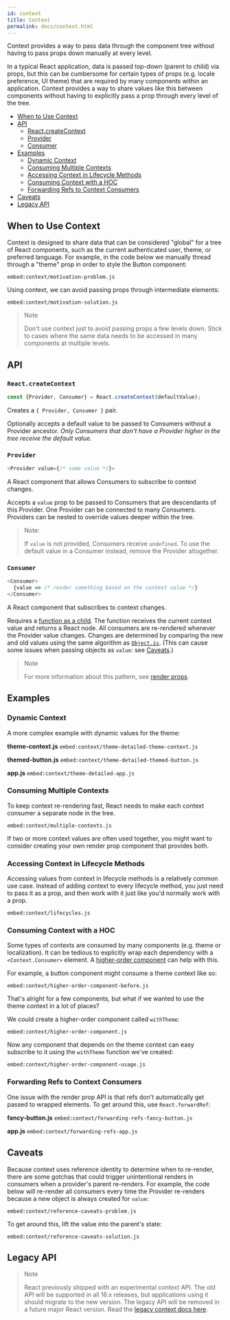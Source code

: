 ```yaml
---
id: context
title: Context
permalink: docs/context.html
---
```


Context provides a way to pass data through the component tree without having to pass props down manually at every level.

In a typical React application, data is passed top-down (parent to child) via props, but this can be cumbersome for certain types of props (e.g. locale preference, UI theme) that are required by many components within an application. Context provides a way to share values like this between components without having to explicitly pass a prop through every level of the tree.

- [When to Use Context](#when-to-use-context)
- [API](#api)
  - [React.createContext](#reactcreatecontext)
  - [Provider](#provider)
  - [Consumer](#consumer)
- [Examples](#examples)
  - [Dynamic Context](#dynamic-context)
  - [Consuming Multiple Contexts](#consuming-multiple-contexts)
  - [Accessing Context in Lifecycle Methods](#accessing-context-in-lifecycle-methods)
  - [Consuming Context with a HOC](#consuming-context-with-a-hoc)
  - [Forwarding Refs to Context Consumers](#forwarding-refs-to-context-consumers)
- [Caveats](#caveats)
- [Legacy API](#legacy-api)


## When to Use Context

Context is designed to share data that can be considered "global" for a tree of React components, such as the current authenticated user, theme, or preferred language. For example, in the code below we manually thread through a "theme" prop in order to style the Button component:

`embed:context/motivation-problem.js`

Using context, we can avoid passing props through intermediate elements:

`embed:context/motivation-solution.js`

> Note
>
> Don't use context just to avoid passing props a few levels down. Stick to cases where the same data needs to be accessed in many components at multiple levels.

## API

### `React.createContext`

```js
const {Provider, Consumer} = React.createContext(defaultValue);
```

Creates a `{ Provider, Consumer }` pair.

Optionally accepts a default value to be passed to Consumers without a Provider ancestor. _Only Consumers that don't have a Provider higher in the tree receive the default value_. 

### `Provider`

```js
<Provider value={/* some value */}>
```

A React component that allows Consumers to subscribe to context changes.

Accepts a `value` prop to be passed to Consumers that are descendants of this Provider. One Provider can be connected to many Consumers. Providers can be nested to override values deeper within the tree.

> Note:
>
> If `value` is not provided, Consumers receive `undefined`. To use the default value in a Consumer instead, remove the Provider altogether.

### `Consumer`

```js
<Consumer>
  {value => /* render something based on the context value */}
</Consumer>
```

A React component that subscribes to context changes.

Requires a [function as a child](/docs/render-props.html#using-props-other-than-render). The function receives the current context value and returns a React node. All consumers are re-rendered whenever the Provider value changes. Changes are determined by comparing the new and old values using the same algorithm as [`Object.is`](//developer.mozilla.org/en-US/docs/Web/JavaScript/Reference/Global_Objects/Object/is#Description). (This can cause some issues when passing objects as `value`: see [Caveats](#caveats).)

> Note
> 
> For more information about this pattern, see [render props](/docs/render-props.html).

## Examples

### Dynamic Context

A more complex example with dynamic values for the theme:

**theme-context.js**
`embed:context/theme-detailed-theme-context.js`

**themed-button.js**
`embed:context/theme-detailed-themed-button.js`

**app.js**
`embed:context/theme-detailed-app.js`

### Consuming Multiple Contexts

To keep context re-rendering fast, React needs to make each context consumer a separate node in the tree. 

`embed:context/multiple-contexts.js`

If two or more context values are often used together, you might want to consider creating your own render prop component that provides both.

### Accessing Context in Lifecycle Methods

Accessing values from context in lifecycle methods is a relatively common use case. Instead of adding context to every lifecycle method, you just need to pass it as a prop, and then work with it just like you'd normally work with a prop.

`embed:context/lifecycles.js`

### Consuming Context with a HOC

Some types of contexts are consumed by many components (e.g. theme or localization). It can be tedious to explicitly wrap each dependency with a `<Context.Consumer>` element. A [higher-order component](/docs/higher-order-components.html) can help with this.

For example, a button component might consume a theme context like so:

`embed:context/higher-order-component-before.js`

That's alright for a few components, but what if we wanted to use the theme context in a lot of places?

We could create a higher-order component called `withTheme`:

`embed:context/higher-order-component.js`

Now any component that depends on the theme context can easy subscribe to it using the `withTheme` function we've created:

`embed:context/higher-order-component-usage.js`

### Forwarding Refs to Context Consumers

One issue with the render prop API is that refs don't automatically get passed to wrapped elements. To get around this, use `React.forwardRef`:

**fancy-button.js**
`embed:context/forwarding-refs-fancy-button.js`

**app.js**
`embed:context/forwarding-refs-app.js`

## Caveats

Because context uses reference identity to determine when to re-render, there are some gotchas that could trigger unintentional renders in consumers when a provider's parent re-renders. For example, the code below will re-render all consumers every time the Provider re-renders because a new object is always created for `value`:

`embed:context/reference-caveats-problem.js`


To get around this, lift the value into the parent's state:

`embed:context/reference-caveats-solution.js`

## Legacy API

> Note
> 
> React previously shipped with an experimental context API. The old API will be supported in all 16.x releases, but applications using it should migrate to the new version. The legacy API will be removed in a future major React version. Read the [legacy context docs here](/docs/legacy-context.html).
 
